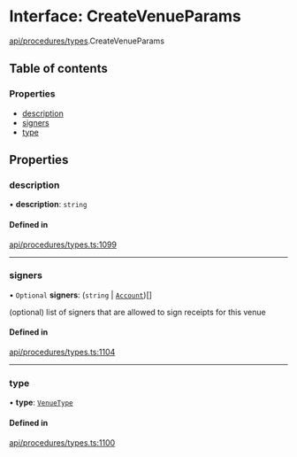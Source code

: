 # Interface: CreateVenueParams

[api/procedures/types](../wiki/api.procedures.types).CreateVenueParams

## Table of contents

### Properties

- [description](../wiki/api.procedures.types.CreateVenueParams#description)
- [signers](../wiki/api.procedures.types.CreateVenueParams#signers)
- [type](../wiki/api.procedures.types.CreateVenueParams#type)

## Properties

### description

• **description**: `string`

#### Defined in

[api/procedures/types.ts:1099](https://github.com/PolymeshAssociation/polymesh-sdk/blob/9a8715021/src/api/procedures/types.ts#L1099)

___

### signers

• `Optional` **signers**: (`string` \| [`Account`](../wiki/api.entities.Account.Account))[]

(optional) list of signers that are allowed to sign receipts for this venue

#### Defined in

[api/procedures/types.ts:1104](https://github.com/PolymeshAssociation/polymesh-sdk/blob/9a8715021/src/api/procedures/types.ts#L1104)

___

### type

• **type**: [`VenueType`](../wiki/api.entities.Venue.types.VenueType)

#### Defined in

[api/procedures/types.ts:1100](https://github.com/PolymeshAssociation/polymesh-sdk/blob/9a8715021/src/api/procedures/types.ts#L1100)
